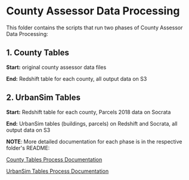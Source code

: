 # County Assessor Data Processing

This folder contains the scripts that run two phases of County Assessor Data Processing:

## 1. County Tables

**Start:** original county assessor data files

**End:** Redshift table for each county, all output data on S3

## 2. UrbanSim Tables

**Start:** Redshift table for each county, Parcels 2018 data on Socrata

**End:** UrbanSim tables (buildings, parcels) on Redshift and Socrata, all output data on S3


**NOTE**: More detailed documentation for each phase is in the respective folder's README:

[County Tables Process Documentation](county_tables/README.md)

[UrbanSim Tables Process Documentation](urbansim_tables/README.md)
